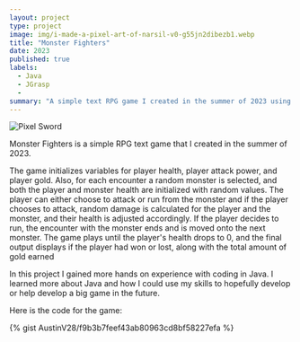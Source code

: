 ```yaml
---
layout: project
type: project
image: img/i-made-a-pixel-art-of-narsil-v0-g55jn2dibezb1.webp
title: "Monster Fighters"
date: 2023
published: true
labels:
  - Java
  - JGrasp
  - 
summary: "A simple text RPG game I created in the summer of 2023 using Java on Jgrasp."
---
```


<img class="img-fluid" src="https://preview.redd.it/i-made-a-pixel-art-of-narsil-v0-g55jn2dibezb1.png?width=300&format=png&auto=webp&s=16df395e13557387807b1dd60048ce022b189448" alt="Pixel Sword">

Monster Fighters is a simple RPG text game that I created in the summer of 2023. 

The game initializes variables for player health, player attack power, and player gold. Also, for each encounter a random monster is selected, and both the player and monster health are initialized with random values. The player can either choose to attack or run from the monster and if the player chooses to attack, random damage is calculated for the player and the monster, and their health is adjusted accordingly. If the player decides to run, the encounter with the monster ends and is moved onto the next monster. The game plays until the player's health drops to 0, and the final output displays if the player had won or lost, along with the total amount of gold earned

In this project I gained more hands on experience with coding in Java. I learned more about Java and how I could use my skills to hopefully develop or help develop a big game in the future.

Here is the code for the game:

{% gist AustinV28/f9b3b7feef43ab80963cd8bf58227efa %}
